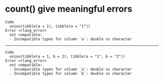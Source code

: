 # count() give meaningful errors

    Code
      union(tibble(a = 1), tibble(a = "1"))
    Error <rlang_error>
      not compatible: 
      - Incompatible types for column `a`: double vs character

---

    Code
      union(tibble(a = 1, b = 2), tibble(a = "1", b = "2"))
    Error <rlang_error>
      not compatible: 
      - Incompatible types for column `a`: double vs character
      - Incompatible types for column `b`: double vs character

